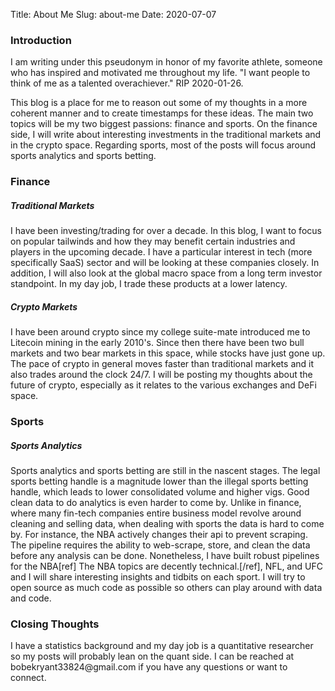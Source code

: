 Title: About Me
Slug: about-me
Date: 2020-07-07
<!--- Modified: 2017-11-27 12:30 -->
<!--- Category: About <br> -->
<!--- Tags: Introduction, Misc -->
<!--- Authors: Bobe Kryant -->
<!--- Summary: What does your post talk about? Write here. -->
<h3>Introduction</h3>
<p>
I am writing under this pseudonym in honor of my favorite athlete, someone who has inspired and motivated me throughout my life.
"I want people to think of me as a talented overachiever."
RIP 2020-01-26.
</p>

<p>
This blog is a place for me to reason out some of my thoughts in a more coherent manner and to create timestamps for these ideas.
The main two topics will be my two biggest passions: finance and sports.
On the finance side, I will write about interesting investments in the traditional markets and in the crypto space.
Regarding sports, most of the posts will focus around sports analytics and sports betting.
</p>

<h3>Finance</h3>
<h5>Traditional Markets</h5>
<p>
I have been investing/trading for over a decade.
In this blog, I want to focus on popular tailwinds and how they may benefit certain industries and players in the upcoming decade.
I have a particular interest in tech (more specifically SaaS) sector and will be looking at these companies closely.
In addition, I will also look at the global macro space from a long term investor standpoint. In my day job, I trade these products at a lower latency.
</p>
<h5>Crypto Markets</h5>
<p>
I have been around crypto since my college suite-mate introduced me to Litecoin mining in the early 2010's. 
Since then there have been two bull markets and two bear markets in this space, while stocks have just gone up.
The pace of crypto in general moves faster than traditional markets and it also trades around the clock 24/7.
I will be posting my thoughts about the future of crypto, especially as it relates to the various exchanges and DeFi space.
</p>


<h3>Sports</h3>
<h5>Sports Analytics</h5>
<p>
Sports analytics and sports betting are still in the nascent stages.
The legal sports betting handle is  a magnitude lower than the illegal sports betting handle, which leads to lower consolidated volume and higher vigs.
Good clean data to do analytics is even harder to come by.
Unlike in finance, where many fin-tech companies entire business model revolve around cleaning and selling data, when dealing with sports the data is hard to come by. 
For instance, the NBA actively changes their api to prevent scraping.
The pipeline requires the ability to web-scrape, store, and clean the data before any analysis can be done.
Nonetheless, I have built robust pipelines for the NBA[ref] The NBA topics are decently technical.[/ref], NFL, and UFC and I will share interesting insights and tidbits on each sport. I will try to open source as much code as possible so others can play around with data and code.
</p>

<h3>Closing Thoughts</h3>
<p>
I have a statistics background and my day job is a quantitative researcher so my posts will probably lean on the quant side.
I can be reached at bobekryant33824@gmail.com if you have any questions or want to connect.
</p>

